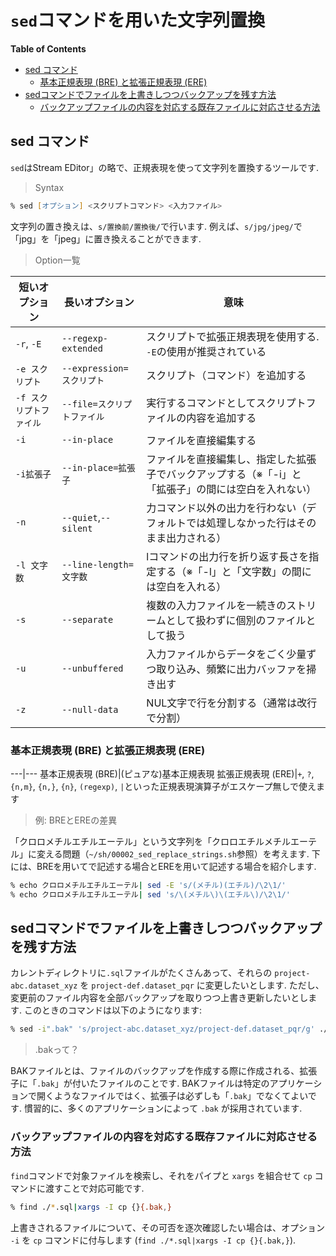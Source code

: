 # `sed`コマンドを用いた文字列置換

**Table of Contents**
<!-- START doctoc generated TOC please keep comment here to allow auto update -->
<!-- DON'T EDIT THIS SECTION, INSTEAD RE-RUN doctoc TO UPDATE -->

- [sed コマンド](#sed-%E3%82%B3%E3%83%9E%E3%83%B3%E3%83%89)
  - [基本正規表現 (BRE) と拡張正規表現 (ERE)](#%E5%9F%BA%E6%9C%AC%E6%AD%A3%E8%A6%8F%E8%A1%A8%E7%8F%BE-bre-%E3%81%A8%E6%8B%A1%E5%BC%B5%E6%AD%A3%E8%A6%8F%E8%A1%A8%E7%8F%BE-ere)
- [sedコマンドでファイルを上書きしつつバックアップを残す方法](#sed%E3%82%B3%E3%83%9E%E3%83%B3%E3%83%89%E3%81%A7%E3%83%95%E3%82%A1%E3%82%A4%E3%83%AB%E3%82%92%E4%B8%8A%E6%9B%B8%E3%81%8D%E3%81%97%E3%81%A4%E3%81%A4%E3%83%90%E3%83%83%E3%82%AF%E3%82%A2%E3%83%83%E3%83%97%E3%82%92%E6%AE%8B%E3%81%99%E6%96%B9%E6%B3%95)
  - [バックアップファイルの内容を対応する既存ファイルに対応させる方法](#%E3%83%90%E3%83%83%E3%82%AF%E3%82%A2%E3%83%83%E3%83%97%E3%83%95%E3%82%A1%E3%82%A4%E3%83%AB%E3%81%AE%E5%86%85%E5%AE%B9%E3%82%92%E5%AF%BE%E5%BF%9C%E3%81%99%E3%82%8B%E6%97%A2%E5%AD%98%E3%83%95%E3%82%A1%E3%82%A4%E3%83%AB%E3%81%AB%E5%AF%BE%E5%BF%9C%E3%81%95%E3%81%9B%E3%82%8B%E6%96%B9%E6%B3%95)

<!-- END doctoc generated TOC please keep comment here to allow auto update -->

## sed コマンド

`sed`はStream EDitor」の略で、正規表現を使って文字列を置換するツールです. 

> Syntax

```zsh
% sed [オプション] <スクリプトコマンド> <入力ファイル>
```

文字列の置き換えは、`s/置換前/置換後/`で行います. 例えば、`s/jpg/jpeg/`で「jpg」を「jpeg」に置き換えることができます.

> Option一覧

|短いオプション |長いオプション |意味|
|---|---|---|
|`-r`, `-E`|`--regexp-extended`|スクリプトで拡張正規表現を使用する. `-E`の使用が推奨されている|
|`-e スクリプト`|`--expression=スクリプト`| スクリプト（コマンド）を追加する|
|`-f スクリプトファイル`|`--file=スクリプトファイル`|実行するコマンドとしてスクリプトファイルの内容を追加する|
|`-i`|`--in-place`|ファイルを直接編集する|
|`-i拡張子`|`--in-place=拡張子`|ファイルを直接編集し、指定した拡張子でバックアップする（※「-i」と「拡張子」の間には空白を入れない）|
|`-n`|`--quiet`,`--silent`| 力コマンド以外の出力を行わない（デフォルトでは処理しなかった行はそのまま出力される）|
|`-l 文字数`|`--line-length=文字数`|lコマンドの出力行を折り返す長さを指定する（※「-l」と「文字数」の間には空白を入れる）|
|`-s`|`--separate`|複数の入力ファイルを一続きのストリームとして扱わずに個別のファイルとして扱う|
|`-u`|`--unbuffered`|入力ファイルからデータをごく少量ずつ取り込み、頻繁に出力バッファを掃き出す|
|`-z`|`--null-data`|NUL文字で行を分割する（通常は改行で分割）|

### 基本正規表現 (BRE) と拡張正規表現 (ERE)

---|---
基本正規表現 (BRE)|(ピュアな)基本正規表現
拡張正規表現 (ERE)|`+`, `?`, `{n,m}`, `{n,}`, `{n}`, `(regexp)`, `|`といった正規表現演算子がエスケープ無しで使えます

> 例: BREとEREの差異

「クロロメチルエチルエーテル」という文字列を「クロロエチルメチルエーテル」に変える問題（`~/sh/00002_sed_replace_strings.sh`参照）を考えます.
下には、BREを用いてで記述する場合とEREを用いて記述する場合を紹介します.

```zsh
% echo クロロメチルエチルエーテル| sed -E 's/(メチル)(エチル)/\2\1/' 
% echo クロロメチルエチルエーテル| sed 's/\(メチル\)\(エチル\)/\2\1/' 
```

## sedコマンドでファイルを上書きしつつバックアップを残す方法

カレントディレクトリに`.sql`ファイルがたくさんあって、それらの `project-abc.dataset_xyz` を `project-def.dataset_pqr` に変更したいとします. ただし、変更前のファイル内容を全部バックアップを取りつつ上書き更新したいとします. このときのコマンドは以下のようになります:

```zsh
% sed -i".bak" 's/project-abc.dataset_xyz/project-def.dataset_pqr/g' ./*.sql
```

> .bakって？

BAKファイルとは、ファイルのバックアップを作成する際に作成される、拡張子に「`.bak`」が付いたファイルのことです. BAKファイルは特定のアプリケーションで開くようなファイルではく、拡張子は必ずしも「`.bak`」でなくてよいです. 慣習的に、多くのアプリケーションによって `.bak` が採用されています.

### バックアップファイルの内容を対応する既存ファイルに対応させる方法

`find`コマンドで対象ファイルを検索し、それをパイプと `xargs` を組合せて `cp` コマンドに渡すことで対応可能です. 

```zsh
% find ./*.sql|xargs -I cp {}{.bak,}  
```

上書きされるファイルについて、その可否を逐次確認したい場合は、オプション `-i` を `cp` コマンドに付与します (`find ./*.sql|xargs -I cp {}{.bak,}`). 